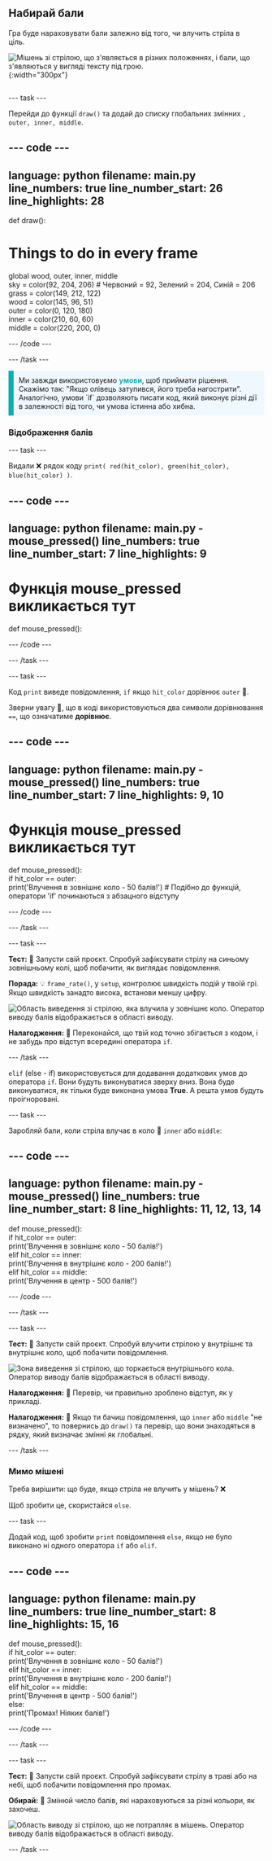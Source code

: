 ## Набирай бали

<div style="display: flex; flex-wrap: wrap">
<div style="flex-basis: 200px; flex-grow: 1; margin-right: 15px;">
Гра буде нараховувати бали залежно від того, чи влучить стріла в ціль.
</div>
<div>

![Мішень зі стрілою, що з'являється в різних положеннях, і бали, що з'являються у вигляді тексту під грою.](images/points-scored.gif){:width="300px"}

</div>
</div>

--- task ---

Перейди до функції `draw()` та додай до списку глобальних змінних `, outer, inner, middle`.

--- code ---
---
language: python
filename: main.py
line_numbers: true
line_number_start: 26
line_highlights: 28
---

def draw():    
# Things to do in every frame    
  global wood, outer, inner, middle    
  sky = color(92, 204, 206) # Червоний = 92, Зелений = 204, Синій = 206    
  grass = color(149, 212, 122)    
  wood = color(145, 96, 51)    
  outer = color(0, 120, 180)    
  inner = color(210, 60, 60)   
  middle = color(220, 200, 0)   

--- /code ---

--- /task ---

<p style="border-left: solid; border-width:10px; border-color: #0faeb0; background-color: aliceblue; padding: 10px;">
Ми завжди використовуємо <span style="color: #0faeb0; font-weight: bold;"> умови</span>, щоб приймати рішення. Скажімо так: "Якщо олівець затупився, його треба нагострити". Аналогічно, умови `if` дозволяють писати код, який виконує різні дії в залежності від того, чи умова істинна або хибна.
</p>

### Відображення балів

--- task ---

Видали ❌ рядок коду `print( red(hit_color), green(hit_color), blue(hit_color) )`.

--- code ---
---
language: python
filename: main.py - mouse_pressed()
line_numbers: true
line_number_start: 7
line_highlights: 9
---
# Функція mouse_pressed викликається тут    
def mouse_pressed():  

--- /code ---

--- /task ---

--- task ---

Код `print` виведе повідомлення, `if` якщо `hit_color` дорівнює `outer` 🎯.

Зверни увагу 👀, що в коді використовуються два символи дорівнювання `==`, що означатиме **дорівнює**.

--- code ---
---
language: python
filename: main.py - mouse_pressed()
line_numbers: true
line_number_start: 7
line_highlights: 9, 10
---

# Функція mouse_pressed викликається тут     
def mouse_pressed():     
  if hit_color == outer:      
    print('Влучення в зовнішнє коло - 50 балів!') # Подібно до функцій, оператори 'if' починаються з абзацного відступу    

--- /code ---

--- /task ---

--- task ---

**Тест:** 🔄 Запусти свій проєкт. Спробуй зафіксувати стрілу на синьому зовнішньому колі, щоб побачити, як виглядає повідомлення.

**Порада:** 💡 `frame_rate()`, у `setup`, контролює швидкість подій у твоїй грі. Якщо швидкість занадто висока, встанови меншу цифру.

![Область виведення зі стрілою, яка влучила у зовнішнє коло. Оператор виводу балів відображається в області виводу.](images/blue-points.png)

**Налагодження:** 🐞 Переконайся, що твій код точно збігається з кодом, і не забудь про відступ всередині оператора `if`.

--- /task ---

`elif` (else - if) використовується для додавання додаткових умов до оператора `if`. Вони будуть виконуватися зверху вниз. Вона буде виконуватися, як тільки буде виконана умова **True**. А решта умов будуть проігноровані.

--- task ---

Заробляй бали, коли стріла влучає в коло 🎯 `inner` або `middle`:

--- code ---
---
language: python
filename: main.py - mouse_pressed()
line_numbers: true
line_number_start: 8
line_highlights: 11, 12, 13, 14
---

def mouse_pressed():    
  if hit_color == outer:    
    print('Влучення в зовнішнє коло - 50 балів!')    
  elif hit_color == inner:    
    print('Влучення в внутрішнє коло - 200 балів!')   
  elif hit_color == middle:    
    print('Влучення в центр - 500 балів!')    

--- /code ---

--- /task ---

--- task ---

**Тест:** 🔄 Запусти свій проєкт. Спробуй влучити стрілою у внутрішнє та внутрішнє коло, щоб побачити повідомлення.

![Зона виведення зі стрілою, що торкається внутрішнього кола. Оператор виводу балів відображається в області виводу.](images/yellow-points.png)

**Налагодження:** 🐞 Перевір, чи правильно зроблено відступ, як у прикладі.

**Налагодження:** 🐞 Якщо ти бачиш повідомлення, що `inner` або `middle` "не визначено", то повернись до `draw()` та перевір, що вони знаходяться в рядку, який визначає змінні як глобальні.

--- /task ---

### Мимо мішені

Треба вирішити: що буде, якщо стріла не влучить у мішень? ❌

Щоб зробити це, скористайся `else`.

--- task ---

Додай код, щоб зробити `print` повідомлення `else`, якщо не було виконано ні одного оператора `if` або `elif`.

--- code ---
---
language: python
filename: main.py
line_numbers: true
line_number_start: 8
line_highlights: 15, 16
---

def mouse_pressed():    
  if hit_color == outer:   
    print('Влучення в зовнішнє коло - 50 балів!')   
  elif hit_color == inner:   
    print('Влучення в внутрішнє коло - 200 балів!')   
  elif hit_color == middle:    
    print('Влучення в центр - 500 балів!')   
  else:   
    print('Промах! Ніяких балів!')    

--- /code ---

--- /task ---

--- task ---

**Тест:** 🔄 Запусти свій проєкт. Спробуй зафіксувати стрілу в траві або на небі, щоб побачити повідомлення про промах.

**Обирай:** 💭 Змінюй число балів, які нараховуються за різні кольори, як захочеш.

![Область виводу зі стрілою, що не потрапляє в мішень. Оператор виводу балів відображається в області виводу.](images/missed-points.png)

--- /task ---


